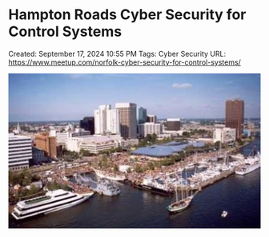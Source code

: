 # Hampton Roads Cyber Security for Control Systems

Created: September 17, 2024 10:55 PM
Tags: Cyber Security
URL: https://www.meetup.com/norfolk-cyber-security-for-control-systems/

![image.png](image%204.png)